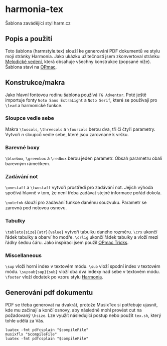 # harmonia-tex
Šablona zavádějící styl harm.cz

## Popis a použití
Toto šablona (harmstyle.tex) slouží ke generování PDF dokumentů ve stylu mojí stránky Harmonia.
Jako ukázku užitečnosti jsem zkonvertoval stránku [Melodické vedení](http://harm.cz/maturita/klasika/melodicke_vedeni), která obsahuje všechny konstrukce (popsané níže).
Šablona staví na [OPmac](http://petr.olsak.net/opmac.html).

## Konstrukce/makra
Jako hlavní fontovou rodinu šablona používá `TG Adventor`. Poté ještě importuje fonty `Noto Sans ExtraLight` a `Noto Serif`, které se používají pro `\lead` a harmonické funkce.

### Sloupce vedle sebe
Makra `\twocols`, `\threecols` a `\fourcols` berou dva, tři či čtyři parametry. Vytvoří *n* sloupců vedle sebe, které jsou zarovnané k vršku.

### Barevné boxy
`\bluebox`, `\greenbox` a `\redbox` berou jeden parametr. Obsah parametru obalí barevným rámečkem.

### Zadávání not
`\onestaff` a `\twostaff` vytvoří prostředí pro zadávání not. Jejich výhoda spočívá hlavně v tom, že není třeba zadávat stejné informace pořád dokola.

`\notefnk` slouží pro zadávání funkce danému souzvuku. Parametr se zarovná pod notovou osnovu.

### Tabulky
`\tableto{size}{atr}{value}` vytvoří tabulku daného rozměru.
`\crx` ukončí řádek tabulky a obarví ho modře.
`\crlig` ukončí řádek tabulky a vloží mezi řádky šedou čáru.
Jako inspiraci jsem použil [OPmac Tricks](http://petr.olsak.net/opmac-tricks.html#crx).

### Miscellaneous
`\sup` vloží horní index v textovém módu.
`\sub` vloží spodní index v textovém módu.
`\supsub{sup}{sub}` vloží oba dva indexy nad sebe v textovém módu.
`\footer` vloží dodatek po vzoru stylu [Harmonia](harm.cz).

## Generování pdf dokumentu
PDF se třeba generovat na dvakrát, protože MusixTex si potřebuje ujasnit, kde mu začínají a končí osnovy, aby následně mohl provést cut na požadovaný `\hsize`. Lze využít následující postup nebo použít `tex.sh`, který tohle udělá za Vás. 
```
luatex -fmt pdfcsplain "$compileFile"
musixflx "$compileFile"
luatex -fmt pdfcsplain "$compileFile"
```
